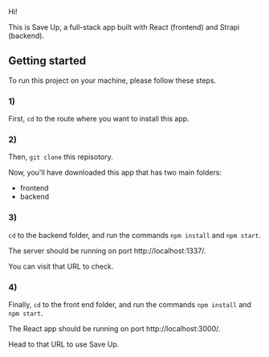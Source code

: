 Hi! 

This is Save Up, a full-stack app built with React (frontend) and Strapi (backend).

## Getting started

To run this project on your machine, please follow these steps.

### 1)
First, `cd` to the route where you want to install this app.

### 2)
Then, `git clone` this repisotory.

Now, you'll have downloaded this app that has two main folders:
* frontend
* backend

### 3)
`cd` to the backend folder, and run the commands `npm install` and `npm start`.

The server should be running on port http://localhost:1337/. 

You can visit that URL to check.
### 4)
Finally, `cd` to the front end folder, and run the commands `npm install` and `npm start`.

The React app should be running on port http://localhost:3000/.

Head to that URL to use Save Up.
